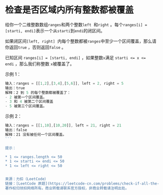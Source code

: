 # 检查是否区域内所有整数都被覆盖

给你一个二维整数数组`ranges`和两个整数`left`  和`right` 。每个`ranges[i] = [starti, endi]`表示一个从`starti`到`endi`的闭区间。

如果闭区间`[left, right]`  内每个整数都被`ranges`中至少一个区间覆盖，那么请你返回`true` ，否则返回`false` 。

已知区间 `ranges[i] = [starti, endi]` ，如果整数`x`满足 `starti <= x <= endi` ，那么我们称整数 `x`被覆盖了。

示例 1：

```js
输入：ranges = [[1,2],[3,4],[5,6]], left = 2, right = 5
输出：true
解释：2 到 5 的每个整数都被覆盖了：
- 2 被第一个区间覆盖。
- 3 和 4 被第二个区间覆盖
- 5 被第三个区间覆盖。
```

示例 2：

```js
输入：ranges = [[1,10],[10,20]], left = 21, right = 21
输出：false
解释：21 没有被任何一个区间覆盖。
``` 

提示：

* 1 <= ranges.length <= 50
* 1 <= starti <= endi <= 50
* 1 <= left <= right <= 50


来源：力扣（LeetCode）
链接：[LeetCode 原题](https://leetcode-cn.com/problems/check-if-all-the-integers-in-a-range-are-covered)
著作权归领扣网络所有。商业转载请联系官方授权，非商业转载请注明出处。
